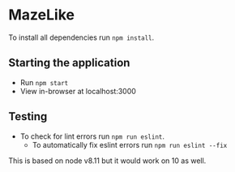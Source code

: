 # MazeLike

To install all dependencies run `npm install`.

## Starting the application
* Run `npm start`
* View in-browser at localhost:3000

## Testing
* To check for lint errors run `npm run eslint`.
    * To automatically fix eslint errors run `npm run eslint --fix`

This is based on node v8.11 but it would work on 10 as well.
